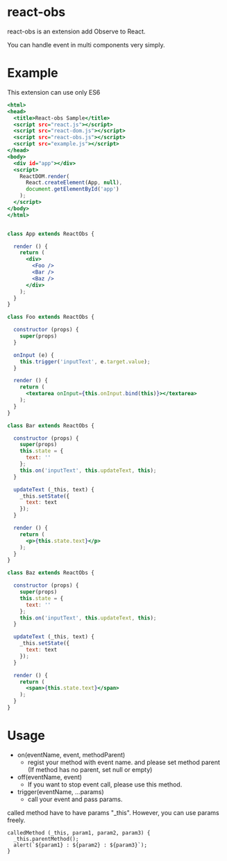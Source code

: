 # react-obs

react-obs is an extension add Observe to React.

You can handle event in multi components very simply.

# Example

This extension can use only ES6

```html:index.html
<html>
<head>
  <title>React-obs Sample</title>
  <script src="react.js"></script>
  <script src="react-dom.js"></script>
  <script src="react-obs.js"></script>
  <script src="example.js"></script>
</head>
<body>
  <div id="app"></div>
  <script>
    ReactDOM.render(
      React.createElement(App, null),
      document.getElementById('app')
    );
  </script>
</body>
</html>
```

```javascript:example.jsx

class App extends ReactObs {

  render () {
    return (
      <div>
        <Foo />
        <Bar />
        <Baz />
      </div>
    );
  }
}

class Foo extends ReactObs {

  constructor (props) {
    super(props)
  }

  onInput (e) {
    this.trigger('inputText', e.target.value);
  }

  render () {
    return (
      <textarea onInput={this.onInput.bind(this)}></textarea>
    );
  }
}

class Bar extends ReactObs {

  constructor (props) {
    super(props)
    this.state = {
      text: ''
    };
    this.on('inputText', this.updateText, this);
  }

  updateText (_this, text) {
    _this.setState({
      text: text
    });
  }

  render () {
    return (
      <p>{this.state.text}</p>
    );
  }
}

class Baz extends ReactObs {

  constructor (props) {
    super(props)
    this.state = {
      text: ''
    };
    this.on('inputText', this.updateText, this);
  }

  updateText (_this, text) {
    _this.setState({
      text: text
    });
  }

  render () {
    return (
      <span>{this.state.text}</span>
    );
  }
}

```

# Usage

- on(eventName, event, methodParent)
  - regist your method with event name. and please set method parent (If method has no parent, set null or empty)
- off(eventName, event)
  - If you want to stop event call, please use this method.
- trigger(eventName, ...params)
  - call your event and pass params.

called method have to have params "_this". However, you can use params freely.

```
calledMethod (_this, param1, param2, param3) {
  _this.parentMethod();
  alert(`${param1} : ${param2} : ${param3}`);
}
```
